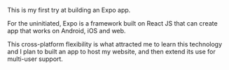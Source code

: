 This is my first try at building an Expo app.

For the uninitiated, Expo is a framework built on React JS that can create app that works on Android, iOS and web.

This cross-platform flexibility is what attracted me to learn this technology and I plan to built an app to host my website, and then extend its use for multi-user support.
